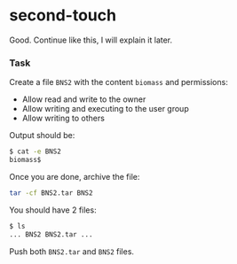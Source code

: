 # second-touch

<p data-story-username="aberonshin">Good. Continue like this, I will explain it later.</p>

### Task

Create a file `BNS2` with the content `biomass` and permissions:
- Allow read and write to the owner
- Allow writing and executing to the user group
- Allow writing to others

Output should be:

```sh
$ cat -e BNS2
biomass$
```

Once you are done, archive the file:

```sh
tar -cf BNS2.tar BNS2
```

You should have 2 files:

```sh
$ ls
... BNS2 BNS2.tar ...
```

Push both `BNS2.tar` and `BNS2` files.
